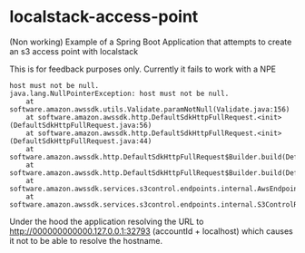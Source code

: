 # localstack-access-point
(Non working) Example of a Spring Boot Application that attempts to create an s3 access point with localstack

This is for feedback purposes only.  Currently it fails to work with a NPE

```
host must not be null.
java.lang.NullPointerException: host must not be null.
	at software.amazon.awssdk.utils.Validate.paramNotNull(Validate.java:156)
	at software.amazon.awssdk.http.DefaultSdkHttpFullRequest.<init>(DefaultSdkHttpFullRequest.java:56)
	at software.amazon.awssdk.http.DefaultSdkHttpFullRequest.<init>(DefaultSdkHttpFullRequest.java:44)
	at software.amazon.awssdk.http.DefaultSdkHttpFullRequest$Builder.build(DefaultSdkHttpFullRequest.java:482)
	at software.amazon.awssdk.http.DefaultSdkHttpFullRequest$Builder.build(DefaultSdkHttpFullRequest.java:250)
	at software.amazon.awssdk.services.s3control.endpoints.internal.AwsEndpointProviderUtils.setUri(AwsEndpointProviderUtils.java:152)
	at software.amazon.awssdk.services.s3control.endpoints.internal.S3ControlRequestSetEndpointInterceptor.modifyHttpRequest(S3ControlRequestSetEndpointInterceptor.java:35)
```

Under the hood the application resolving the URL to http://000000000000.127.0.0.1:32793   (accountId + localhost) which causes it not to be able to resolve the hostname.
